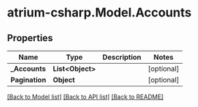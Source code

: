 # atrium-csharp.Model.Accounts
## Properties

Name | Type | Description | Notes
------------ | ------------- | ------------- | -------------
**_Accounts** | **List&lt;Object&gt;** |  | [optional] 
**Pagination** | **Object** |  | [optional] 

[[Back to Model list]](../README.md#documentation-for-models) [[Back to API list]](../README.md#documentation-for-api-endpoints) [[Back to README]](../README.md)

